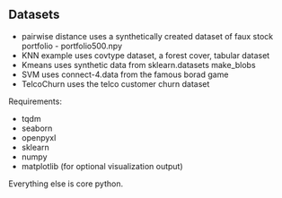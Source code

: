 ## Datasets
- pairwise distance uses a synthetically created dataset of faux stock portfolio - portfolio500.npy
- KNN example uses covtype dataset, a forest cover, tabular dataset
- Kmeans uses synthetic data from sklearn.datasets make_blobs
- SVM uses connect-4.data from the famous borad game
- TelcoChurn uses the telco customer churn dataset

Requirements:
 - tqdm
 - seaborn
 - openpyxl
 - sklearn
 - numpy
 - matplotlib (for optional visualization output)

Everything else is core python.